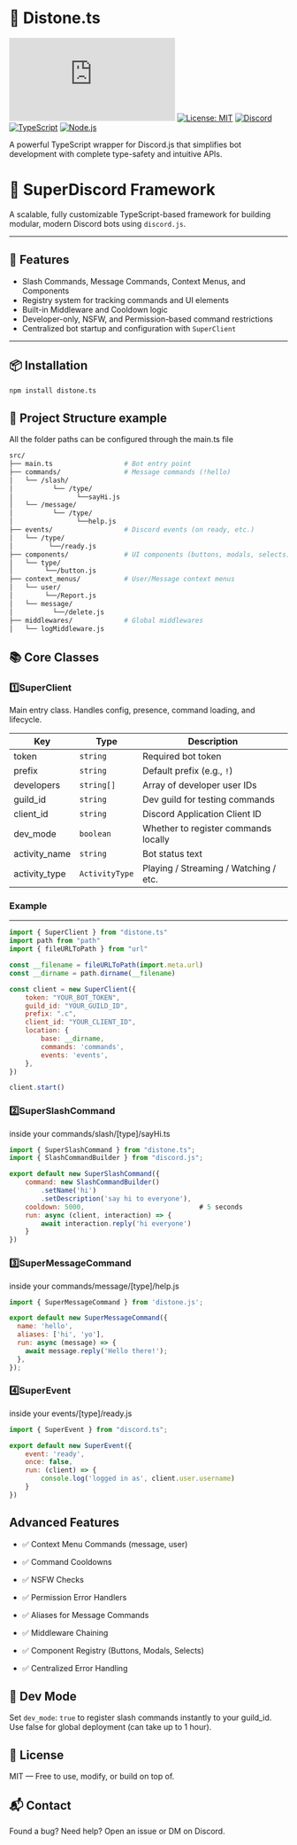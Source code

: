 # 🤖 Distone.ts 

[![npm version](https://img.shields.io/npm/v/distone.ts)](https://www.npmjs.com/package/distone.ts)
[![License: MIT](https://img.shields.io/badge/License-MIT-yellow.svg)](https://opensource.org/licenses/MIT)
[![Discord](https://img.shields.io/discord/1031138538051358781?label=Discord&logo=discord)](https://discord.gg/your-invite-link)
[![TypeScript](https://img.shields.io/badge/TypeScript-4.9+-blue.svg)](https://www.typescriptlang.org/)
[![Node.js](https://img.shields.io/badge/Node.js-18+-green.svg)](https://nodejs.org/)

A powerful TypeScript wrapper for Discord.js that simplifies bot development with complete type-safety and intuitive APIs.

# 🧠 SuperDiscord Framework

A scalable, fully customizable TypeScript-based framework for building modular, modern Discord bots using `discord.js`.

---

## 🚀 Features

- Slash Commands, Message Commands, Context Menus, and Components
- Registry system for tracking commands and UI elements
- Built-in Middleware and Cooldown logic
- Developer-only, NSFW, and Permission-based command restrictions
- Centralized bot startup and configuration with `SuperClient`

---

## 📦 Installation

```bash
npm install distone.ts
```

## 📁 Project Structure example

All the folder paths can be configured through the main.ts file

```bash
src/
├── main.ts                  # Bot entry point
├── commands/                # Message commands (!hello)
│   └── /slash/
│          └── /type/
│                └──sayHi.js
│   └── /message/
│          └── /type/
│                └──help.js
├── events/                  # Discord events (on ready, etc.)
│   └── /type/
│         └──/ready.js
├── components/              # UI components (buttons, modals, selects)
│   └── type/
│        └──/button.js
├── context_menus/           # User/Message context menus
│   └── user/
│        └──/Report.js
│   └── message/
│          └──/delete.js
├── middlewares/             # Global middlewares
│   └── logMiddleware.js
```

## 📚 Core Classes

### 1️⃣SuperClient
Main entry class. Handles config, presence, command loading, and lifecycle.

| Key            | Type           | Description                           |
| -------------- | -------------- | ------------------------------------- |
| token          | `string`       | Required bot token                    |
| prefix         | `string`       | Default prefix (e.g., `!`)            |
| developers     | `string[]`     | Array of developer user IDs           |
| guild\_id      | `string`       | Dev guild for testing commands        |
| client\_id     | `string`       | Discord Application Client ID         |
| dev\_mode      | `boolean`      | Whether to register commands locally  |
| activity\_name | `string`       | Bot status text                       |
| activity\_type | `ActivityType` | Playing / Streaming / Watching / etc. |

### Example
---

```javascript
import { SuperClient } from "distone.ts"
import path from "path"
import { fileURLToPath } from "url"

const __filename = fileURLToPath(import.meta.url)
const __dirname = path.dirname(__filename)

const client = new SuperClient({
    token: "YOUR_BOT_TOKEN",
    guild_id: "YOUR_GUILD_ID",
    prefix: ".c",
    client_id: "YOUR_CLIENT_ID",
    location: {
        base: __dirname,
        commands: 'commands',
        events: 'events',
    },
})

client.start()

```
### 2️⃣SuperSlashCommand

inside your commands/slash/[type]/sayHi.ts

```javascript
import { SuperSlashCommand } from "distone.ts";
import { SlashCommandBuilder } from "discord.js";

export default new SuperSlashCommand({
    command: new SlashCommandBuilder()
        .setName('hi')
        .setDescription('say hi to everyone'),
    cooldown: 5000,                             # 5 seconds
    run: async (client, interaction) => {
        await interaction.reply('hi everyone')
    }
})
```

### 3️⃣️SuperMessageCommand

inside your commands/message/[type]/help.js

``` javascript 
import { SuperMessageCommand } from 'distone.js';

export default new SuperMessageCommand({
  name: 'hello',
  aliases: ['hi', 'yo'],
  run: async (message) => {
    await message.reply('Hello there!');
  },
});

```

### 4️⃣SuperEvent

inside your events/[type]/ready.js
```javascript
import { SuperEvent } from "discord.ts";

export default new SuperEvent({
    event: 'ready',
    once: false,
    run: (client) => {
        console.log('logged in as', client.user.username)
    }    
})
```

## Advanced Features

+ ✅ Context Menu Commands (message, user)

+ ✅ Command Cooldowns

+ ✅ NSFW Checks

+ ✅ Permission Error Handlers

+ ✅ Aliases for Message Commands

+ ✅ Middleware Chaining

+ ✅ Component Registry (Buttons, Modals, Selects)

+ ✅ Centralized Error Handling

## 🧠 Dev Mode
Set `dev_mode`: `true` to register slash commands instantly to your guild_id. Use false for global deployment (can take up to 1 hour).

## 📄 License
MIT — Free to use, modify, or build on top of.

## 📬 Contact
Found a bug? Need help? Open an issue or DM on Discord.
